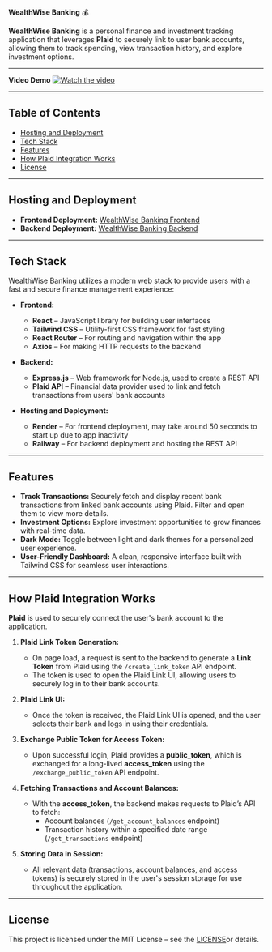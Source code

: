 **WealthWise Banking** 💰

**WealthWise Banking** is a personal finance and investment tracking application that leverages **Plaid** to securely link to user bank accounts, allowing them to track spending, view transaction history, and explore investment options.

---

**Video Demo**
[![Watch the video](https://cdn.loom.com/sessions/thumbnails/d21089e023eb44e79f3d55ddad0b393f-with-play.gif)](https://www.loom.com/share/d21089e023eb44e79f3d55ddad0b393f)


---

## **Table of Contents**
- [Hosting and Deployment](#hosting-and-deployment)
- [Tech Stack](#tech-stack)
- [Features](#features)
- [How Plaid Integration Works](#how-plaid-integration-works)
- [License](#license)

---

## **Hosting and Deployment**
- **Frontend Deployment:** [WealthWise Banking Frontend](https://wealthwise-banking-client.onrender.com)
- **Backend Deployment:** [WealthWise Banking Backend](https://wealthwise-banking-server-production.up.railway.app)

---

## **Tech Stack**
WealthWise Banking utilizes a modern web stack to provide users with a fast and secure finance management experience:

- **Frontend:**
  - **React** – JavaScript library for building user interfaces
  - **Tailwind CSS** – Utility-first CSS framework for fast styling
  - **React Router** – For routing and navigation within the app
  - **Axios** – For making HTTP requests to the backend

- **Backend:**
  - **Express.js** – Web framework for Node.js, used to create a REST API
  - **Plaid API** – Financial data provider used to link and fetch transactions from users' bank accounts

- **Hosting and Deployment:**
  - **Render** – For frontend deployment, may take around 50 seconds to start up due to app inactivity
  - **Railway** – For backend deployment and hosting the REST API

---

## **Features**
- **Track Transactions:** Securely fetch and display recent bank transactions from linked bank accounts using Plaid. Filter and open them to view more details.
- **Investment Options:** Explore investment opportunities to grow finances with real-time data.
- **Dark Mode:** Toggle between light and dark themes for a personalized user experience.
- **User-Friendly Dashboard:** A clean, responsive interface built with Tailwind CSS for seamless user interactions.

---

## **How Plaid Integration Works**

**Plaid** is used to securely connect the user's bank account to the application.

1. **Plaid Link Token Generation:**
   - On page load, a request is sent to the backend to generate a **Link Token** from Plaid using the `/create_link_token` API endpoint.
   - The token is used to open the Plaid Link UI, allowing users to securely log in to their bank accounts.

2. **Plaid Link UI:**
   - Once the token is received, the Plaid Link UI is opened, and the user selects their bank and logs in using their credentials.
   
3. **Exchange Public Token for Access Token:**
   - Upon successful login, Plaid provides a **public_token**, which is exchanged for a long-lived **access_token** using the `/exchange_public_token` API endpoint.
   
4. **Fetching Transactions and Account Balances:**
   - With the **access_token**, the backend makes requests to Plaid’s API to fetch:
     - Account balances (`/get_account_balances` endpoint)
     - Transaction history within a specified date range (`/get_transactions` endpoint)

5. **Storing Data in Session:**
   - All relevant data (transactions, account balances, and access tokens) is securely stored in the user's session storage for use throughout the application.

---

## **License**

This project is licensed under the MIT License – see the [LICENSE](LICENSE)or details.

